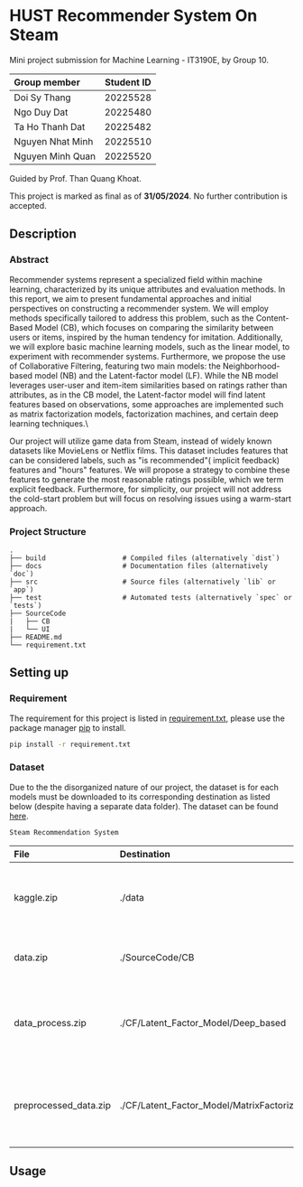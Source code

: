 # HUST Recommender System On Steam

Mini project submission for Machine Learning - IT3190E, by Group 10.

| Group member     | Student ID |
| :--------------- | :--------: |
| Doi Sy Thang     |  20225528  |
| Ngo Duy Dat      |  20225480  |
| Ta Ho Thanh Dat  |  20225482  |
| Nguyen Nhat Minh |  20225510  |
| Nguyen Minh Quan |  20225520  |

Guided by Prof. Than Quang Khoat.

This project is marked as final as of **31/05/2024**. No further contribution is accepted.

## Description

### Abstract

Recommender systems represent a specialized field within machine learning, characterized by its unique attributes and evaluation methods. In this report, we aim to present fundamental approaches and initial perspectives on constructing a recommender system. We will employ methods specifically tailored to address this problem, such as the Content-Based Model (CB), which focuses on comparing the similarity between users or items, inspired by the human tendency for imitation. Additionally, we will explore basic machine learning models, such as the linear model, to experiment with recommender systems. Furthermore, we propose the use of Collaborative Filtering, featuring two main models: the Neighborhood-based model (NB) and the Latent-factor model (LF). While the NB model leverages user-user and item-item similarities based on ratings rather than attributes, as in the CB model, the Latent-factor model will find latent features based on observations, some approaches are implemented such as matrix factorization models, factorization machines, and certain deep learning techniques.\\

Our project will utilize game data from Steam, instead of widely known datasets like MovieLens or Netflix films. This dataset includes features that can be considered labels, such as "is recommended"( implicit feedback) features and "hours" features. We will propose a strategy to combine these features to generate the most reasonable ratings possible, which we term explicit feedback. Furthermore, for simplicity, our project will not address the cold-start problem but will focus on resolving issues using a warm-start approach.

### Project Structure

    .
    ├── build                   # Compiled files (alternatively `dist`)
    ├── docs                    # Documentation files (alternatively `doc`)
    ├── src                     # Source files (alternatively `lib` or `app`)
    ├── test                    # Automated tests (alternatively `spec` or `tests`)
    ├── SourceCode
    |   ├── CB
    |   └── UI
    ├── README.md
    └── requirement.txt

## Setting up

### Requirement

The requirement for this project is listed in [requirement.txt](requirement.txt), please use the package manager [pip](https://pip.pypa.io/en/stable/) to install.

```bash
pip install -r requirement.txt
```

### Dataset

Due to the the disorganized nature of our project, the dataset is for each models must be downloaded to its corresponding destination as listed below (despite having a separate data folder). The dataset can be found [here](https://husteduvn-my.sharepoint.com/:f:/g/personal/dat_tht225482_sis_hust_edu_vn/Ev0Vpc1zpzxMvNQ0ZLgRJI0BrLqyQ0uWEBUq8udKeVZGjA?e=1x14QL).

`Steam Recommendation System`

| File                  | Destination                                   | Description                                                                      |
| :-------------------- | :-------------------------------------------- | :------------------------------------------------------------------------------- |
| kaggle.zip            | ./data                                        | The original dataset that we used for this project, citation is provided.        |
| data.zip              | ./SourceCode/CB                               | Dataset used for Content-based model and UI.                                     |
| data_process.zip      | ./CF/Latent_Factor_Model/Deep_based           | Dataset used for Latent Factor Colaborative Filtering with Deep learning.        |
| preprocessed_data.zip | ./CF/Latent_Factor_Model/MatrixFactorization/ | Dataset used for Latent Factor Colaborative Filtering with Matrix Factorization. |

## Usage
